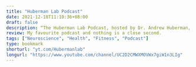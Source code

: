```yaml
---
title: "Huberman Lab Podcast"
date: 2021-12-18T11:10:36+08:00
draft: false
description: “The Huberman Lab Podcast, hosted by Dr. Andrew Huberman, discusses neuroscience—how our brain and its connections with the organs of our body control our perceptions, our behaviors, and our health. The podcast also discusses tools for measuring and changing how our nervous system works.”
review: My favourite podcast and nothing is a close second.
tags: ["Neuroscience", "Health", "Fitness", "Podcast"]
type: bookmark
shorturl: "yt.com/Hubermanlab"
longurl: "https://www.youtube.com/channel/UC2D2CMWXMOVWx7giW1n3LIg"
---
```

